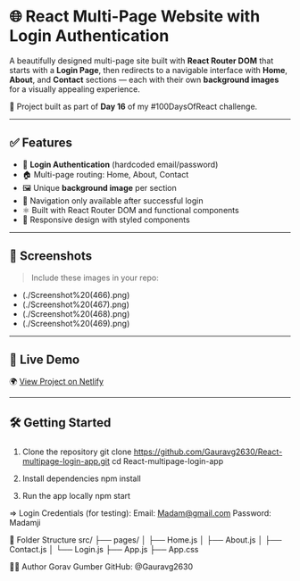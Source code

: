 # 🌐 React Multi-Page Website with Login Authentication

A beautifully designed multi-page site built with **React Router DOM** that starts with a **Login Page**, then redirects to a navigable interface with **Home**, **About**, and **Contact** sections — each with their own **background images** for a visually appealing experience.

🎯 Project built as part of **Day 16** of my #100DaysOfReact challenge.

---

## ✅ Features

- 🔐 **Login Authentication** (hardcoded email/password)
- 🏠 Multi-page routing: Home, About, Contact
- 🖼️ Unique **background image** per section
- 🚀 Navigation only available after successful login
- ⚛️ Built with React Router DOM and functional components
- 🎨 Responsive design with styled components

---

## 📸 Screenshots

> Include these images in your repo:
- (./Screenshot%20(466).png)
- (./Screenshot%20(467).png)
- (./Screenshot%20(468).png)
- (./Screenshot%20(469).png)

---

## 🔗 Live Demo

🌍 [View Project on Netlify](https://your-live-link.netlify.app)

---

## 🛠️ Getting Started

###
1. Clone the repository
git clone https://github.com/Gauravg2630/React-multipage-login-app.git
cd React-multipage-login-app

2. Install dependencies
npm install

3. Run the app locally
npm start

=> Login Credentials (for testing):
       Email: Madam@gmail.com
       Password: Madamji

📁 Folder Structure
src/
├── pages/
│   ├── Home.js
│   ├── About.js
│   ├── Contact.js
│   └── Login.js
├── App.js
├── App.css

👨‍💻 Author
Gorav Gumber
GitHub: @Gauravg2630

